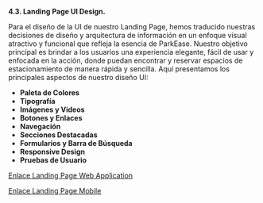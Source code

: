 **4.3. Landing Page UI Design.**

Para el diseño de la UI de nuestro Landing Page, hemos traducido nuestras decisiones de diseño y arquitectura de información en un enfoque visual atractivo y funcional que refleja la esencia de ParkEase. Nuestro objetivo principal es brindar a los usuarios una experiencia elegante, fácil de usar y enfocada en la acción, donde puedan encontrar y reservar espacios de estacionamiento de manera rápida y sencilla. Aquí presentamos los principales aspectos de nuestro diseño UI:


- **Paleta de Colores**
- **Tipografía**
- **Imágenes y Videos**
- **Botones y Enlaces**
- **Navegación**
- **Secciones Destacadas**
- **Formularios y Barra de Búsqueda**
- **Responsive Design**
- **Pruebas de Usuario**

[Enlace Landing Page Web Application](https://www.figma.com/file/Q9B07z1mUm16qGXD2kWfm5/ParkEase-LandingPage-Desktop-(Copy)?type=design&node-id=0-1&mode=design&t=rb36hKP09ZH9lQOQ-0)

[Enlace Landing Page Mobile](https://www.figma.com/file/NuFx225k1dH65JUiF840up/ParkEase-LandingPage-Mobile-(Copy)?type=design&node-id=0-1&mode=design&t=KaswbXPydhsY2oS0-0)
